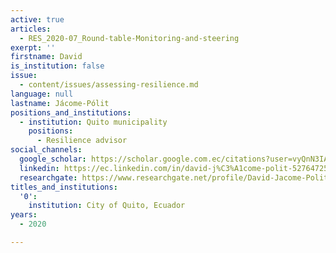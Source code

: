 ```yaml
---
active: true
articles:
  - RES_2020-07_Round-table-Monitoring-and-steering
exerpt: ''
firstname: David
is_institution: false
issue:
  - content/issues/assessing-resilience.md
language: null
lastname: Jácome-Pólit
positions_and_institutions:
  - institution: Quito municipality
    positions:
      - Resilience advisor
social_channels:
  google_scholar: https://scholar.google.com.ec/citations?user=vyQnN3IAAAAJ&hl=es
  linkedin: https://ec.linkedin.com/in/david-j%C3%A1come-polit-52764725
  researchgate: https://www.researchgate.net/profile/David-Jacome-Polit
titles_and_institutions:
  '0':
    institution: City of Quito, Ecuador
years:
  - 2020

---
```

